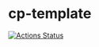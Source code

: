 # cp-template

[![Actions Status](https://github.com/beet-aizu/library/workflows/verify/badge.svg)](https://github.com/beet-aizu/library/actions)
